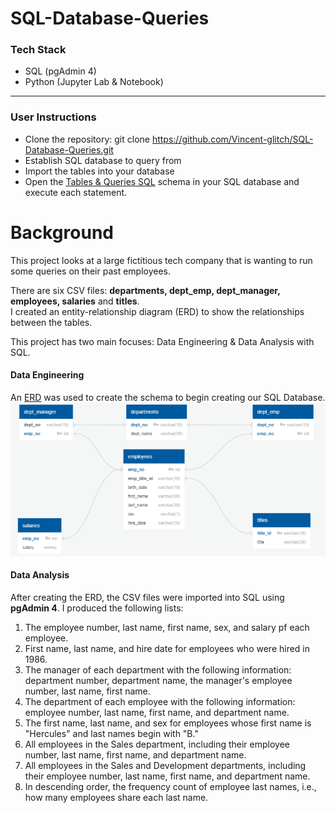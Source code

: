 # SQL-Database-Queries

### Tech Stack
* SQL (pgAdmin 4)
* Python (Jupyter Lab & Notebook)
---
### User Instructions
* Clone the repository: git clone https://github.com/Vincent-glitch/SQL-Database-Queries.git 
* Establish SQL database to query from
* Import the tables into your database
* Open the [Tables & Queries SQL](Analysis/TablesQueriesSQL.sql) schema in your SQL database and execute each statement.
# Background
This project looks at a large fictitious tech company that is wanting to run some queries on their past employees. 

There are six CSV files:  **departments, dept_emp, dept_manager, employees, salaries** and **titles**.  
I created an entity-relationship diagram (ERD) to show the relationships between the tables.


This project has two main focuses: Data Engineering & Data Analysis with SQL.
#### Data Engineering


An [ERD](Engineering/ERD.png) was used to create the schema to begin creating our SQL Database.
![ERD](Engineering/ERD.png)

#### Data Analysis
After creating the ERD, the CSV files were imported into SQL using **pgAdmin 4**. I produced the following lists:
1. The employee number, last name, first name, sex, and salary pf each employee.
2. First name, last name, and hire date for employees who were hired in 1986.
3. The manager of each department with the following information: department number, department name, the manager's employee number, last name, first name.
4. The department of each employee with the following information: employee number, last name, first name, and department name.
5. The first name, last name, and sex for employees whose first name is "Hercules" and last names begin with "B."
6. All employees in the Sales department, including their employee number, last name, first name, and department name.
7. All employees in the Sales and Development departments, including their employee number, last name, first name, and department name.
8. In descending order, the frequency count of employee last names, i.e., how many employees share each last name.

